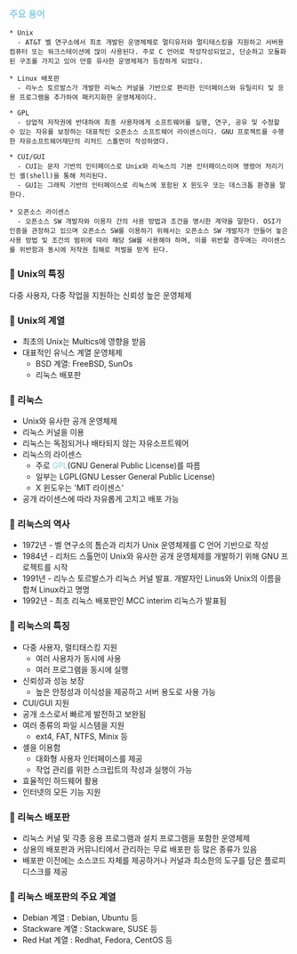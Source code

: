 ### <span style="color:skyblue">주요 용어</span>

```
* Unix
  - AT&T 벨 연구소에서 최초 개발된 운영체체로 멀티유저와 멀티태스킹을 지원하고 서버용 컴퓨터 또는 워크스테이션에 많이 사용된다. 주로 C 언어로 작성작성되었고, 단순하고 모듈화된 구조를 가지고 있어 만흥 유사한 운영체제가 등장하게 되었다.

* Linux 배포판
  - 리누스 토르발스가 개발한 리눅스 커널을 기반으로 편리한 인터페이스와 유틸리티 및 응용 프로그램을 추가하여 패키지화한 운영체제이다.

* GPL
  - 상업적 저작권에 반대하여 최종 사용자에게 소프트웨어를 실행, 연구, 공유 및 수정할 수 있는 자유를 보장하는 대표적인 오픈소스 소프트웨어 라이센스이다. GNU 프로젝트를 수행한 자유소프트웨어재단의 리처드 스톨먼이 작성하였다.

* CUI/GUI
  - CUI는 문자 기반의 인터페이스로 Unix와 리눅스의 기본 인터페이스이며 명령어 처리기인 셸(shell)을 통해 처리된다.
  - GUI는 그래픽 기반의 인터페이스로 리눅스에 포함된 X 윈도우 또는 데스크톱 환경을 말한다.

* 오픈소스 라이센스
  - 오픈소스 SW 개발자와 이용자 간의 사용 방법과 조건을 명시한 계약을 말한다. OSI가 인증을 관장하고 있으며 오픈소스 SW를 이용하기 위해서는 오픈소스 SW 개발자가 만들어 놓은 사용 방법 및 조건의 범위에 따라 해당 SW를 사용해야 하며, 이를 위반할 경우에는 라이센스를 위반함과 동시에 저작권 침해로 처벌을 받게 된다.
```

### 🔸 Unix의 특징

다중 사용자, 다중 작업을 지원하는 신뢰성 높은 운영체제

### 🔸 Unix의 계열

- 최초의 Unix는 Multics에 영향을 받음
- 대표적인 유닉스 계열 운영체제
  - BSD 계열: FreeBSD, SunOs
  - 리눅스 배포판

### 🔸 리눅스

- Unix와 유사한 공개 운영체제
- 리눅스 커널을 이용
- 리눅스는 독점되거나 배타되지 않는 자유소프트웨어
- 리눅스의 라이센스
  - 주로 <span style="color:skyblue">GPL</span>(GNU General Public License)를 따름
  - 일부는 LGPL(GNU Lesser General Public License)
  - X 윈도우는 'MIT 라이센스'
- 공개 라이센스에 따라 자유롭게 고치고 배포 가능

### 🔸 리눅스의 역사

- 1972년 - 벨 연구소의 톰슨과 리치가 Unix 운영체제를 C 언어 기반으로 작성
- 1984년 - 리처드 스톨먼이 Unix와 유사한 공개 운영체제를 개발하기 위해 GNU 프로젝트를 시작
- 1991년 - 리누스 토르발스가 리눅스 커널 발표. 개발자인 Linus와 Unix의 이름을 합쳐 Linux라고 명명
- 1992년 - 최초 리눅스 배포판인 MCC interim 리눅스가 발표됨

### 🔸 리눅스의 특징

- 다중 사용자, 멀티태스킹 지원
  - 여러 사용자가 동시에 사용
  - 여러 프로그램을 동시에 실행
- 신뢰성과 성능 보장
  - 높은 안정성과 이식성을 제공하고 서버 용도로 사용 가능
- CUI/GUI 지원
- 공개 소스로서 빠르게 발전하고 보완됨
- 여러 종류의 파일 시스템을 지원
  - ext4, FAT, NTFS, Minix 등
- 셸을 이용함
  - 대화형 사용자 인터페이스를 제공
  - 작업 관리를 위한 스크립트의 작성과 실행이 가능
- 효율적인 하드웨어 활용
- 인터넷의 모든 기능 지원

### 🔸 리눅스 배포판

- 리눅스 커널 및 각종 응용 프로그램과 설치 프로그램을 포함한 운영체제
- 상용의 배포판과 커뮤니티에서 관리하는 무료 배포판 등 많은 종류가 있음
- 배포판 이전에는 소스코드 자체를 제공하거나 커널과 최소한의 도구를 담은 플로피 디스크를 제공

### 🔸 리눅스 배포판의 주요 계열

- Debian 계열 : Debian, Ubuntu 등
- Stackware 계열 : Stackware, SUSE 등
- Red Hat 계열 : Redhat, Fedora, CentOS 등
